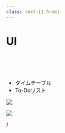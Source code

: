 ```yaml
---
class: text-[1.5rem]
---
```


# UI

<br>
<br>
<br>

- タイムテーブル
- To-Doリスト

<img
  src="/timetable.png"
  class="absolute top-5/20 right-[3.5rem] w-6/10"
/>

<img
  src="/figma.svg"
  class="absolute bottom-[2.5rem] left-[3.5rem] w-1/10"
/>

<div
  class="absolute bottom-[1rem] right-[1rem] text-[1rem]"
>
  <SlideCurrentNo /> / <SlidesTotal />
</div>

<!--
各画面の設計はFigmaで行っています。
-->